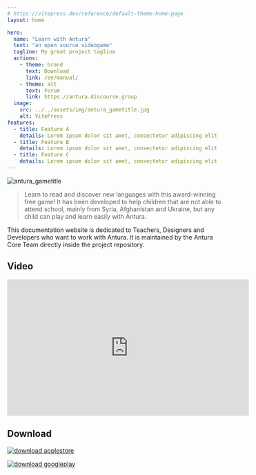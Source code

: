 ```yaml
---
# https://vitepress.dev/reference/default-theme-home-page
layout: home

hero:
  name: "Learn with Antura"
  text: "an open source videogame"
  tagline: My great project tagline
  actions:
    - theme: brand
      text: Download
      link: /en/manual/
    - theme: alt
      text: Forum
      link: https://antura.discourse.group
  image:
    src: ../../assets/img/antura_gametitle.jpg
    alt: VitePress
features:
  - title: Feature A
    details: Lorem ipsum dolor sit amet, consectetur adipiscing elit
  - title: Feature B
    details: Lorem ipsum dolor sit amet, consectetur adipiscing elit
  - title: Feature C
    details: Lorem ipsum dolor sit amet, consectetur adipiscing elit
---
```


![antura_gametitle](/img/antura_gametitle.jpg)

> Learn to read and discover new languages with this award-winning free game!
> It has been developed to help children that are not able to attend school, mainly from Syria, Afghanistan and Ukraine, but any child can play and learn easily with Antura.

This documentation website is dedicated to Teachers, Designers and Developers who want to work with Antura. It is maintained by the Antura Core Team directly inside the project repository.

## Video

<iframe width="560" height="315" src="https://www.youtube-nocookie.com/embed/HDM7a1i_kIw?si=M-E6xnKNRxrh1Wkw" title="YouTube video player" frameborder="0" allow="accelerometer; autoplay; clipboard-write; encrypted-media; gyroscope; picture-in-picture; web-share" referrerpolicy="strict-origin-when-cross-origin" allowfullscreen></iframe>

## Download

[![download applestore](../assets/img/download_appstore.png)](https://apps.apple.com/us/app/antura-and-the-letters/id1210334699)

[![download googleplay](../assets/img/download_googleplay.png)](https://play.google.com/store/apps/details?id=org.eduapp4syria.antura)

